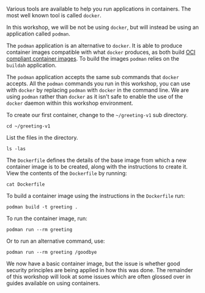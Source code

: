 Various tools are available to help you run applications in containers. The most well known tool is called `docker`.

In this workshop, we will be not be using `docker`, but will instead be using an application called `podman`.

The `podman` application is an alternative to `docker`. It is able to produce container images compatible with what `docker` produces, as both build [OCI compliant container images](https://www.opencontainers.org/). To build the images `podman` relies on the `buildah` application.

The `podman` application accepts the same sub commands that `docker` accepts. All the `podman` commands you run in this workshop, you can use with `docker` by replacing `podman` with `docker` in the command line. We are using `podman` rather than `docker` as it isn't safe to enable the use of the `docker` daemon within this workshop environment.

To create our first container, change to the `~/greeting-v1` sub directory.

```execute
cd ~/greeting-v1
```

List the files in the directory.

```execute
ls -las
```

The `Dockerfile` defines the details of the base image from which a new container image is to be created, along with the instructions to create it. View the contents of the `Dockerfile` by running:

```execute
cat Dockerfile
```

To build a container image using the instructions in the `Dockerfile` run:

```execute
podman build -t greeting .
```

To run the container image, run:

```execute
podman run --rm greeting
```

Or to run an alternative command, use:

```execute
podman run --rm greeting /goodbye
```

We now have a basic container image, but the issue is whether good security principles are being applied in how this was done. The remainder of this workshop will look at some issues which are often glossed over in guides available on using containers.
